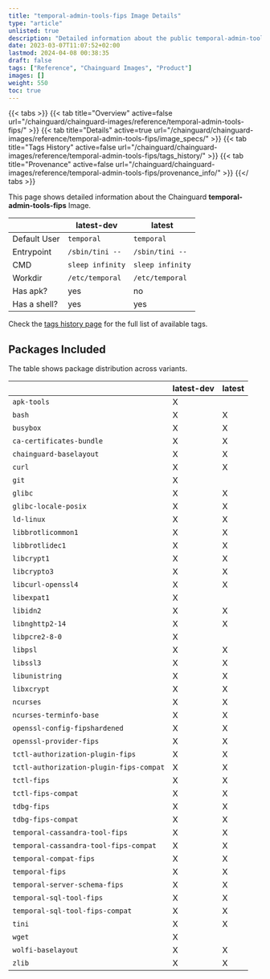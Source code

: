 ```yaml
---
title: "temporal-admin-tools-fips Image Details"
type: "article"
unlisted: true
description: "Detailed information about the public temporal-admin-tools-fips Chainguard Image."
date: 2023-03-07T11:07:52+02:00
lastmod: 2024-04-08 00:38:35
draft: false
tags: ["Reference", "Chainguard Images", "Product"]
images: []
weight: 550
toc: true
---
```


{{< tabs >}}
{{< tab title="Overview" active=false url="/chainguard/chainguard-images/reference/temporal-admin-tools-fips/" >}}
{{< tab title="Details" active=true url="/chainguard/chainguard-images/reference/temporal-admin-tools-fips/image_specs/" >}}
{{< tab title="Tags History" active=false url="/chainguard/chainguard-images/reference/temporal-admin-tools-fips/tags_history/" >}}
{{< tab title="Provenance" active=false url="/chainguard/chainguard-images/reference/temporal-admin-tools-fips/provenance_info/" >}}
{{</ tabs >}}

This page shows detailed information about the Chainguard **temporal-admin-tools-fips** Image.

|              | latest-dev       | latest           |
|--------------|------------------|------------------|
| Default User | `temporal`       | `temporal`       |
| Entrypoint   | `/sbin/tini --`  | `/sbin/tini --`  |
| CMD          | `sleep infinity` | `sleep infinity` |
| Workdir      | `/etc/temporal`  | `/etc/temporal`  |
| Has apk?     | yes              | no               |
| Has a shell? | yes              | yes              |

Check the [tags history page](/chainguard/chainguard-images/reference/temporal-admin-tools-fips/tags_history/) for the full list of available tags.

## Packages Included
The table shows package distribution across variants.

|                                         | latest-dev | latest |
|-----------------------------------------|------------|--------|
| `apk-tools`                             | X          |        |
| `bash`                                  | X          | X      |
| `busybox`                               | X          | X      |
| `ca-certificates-bundle`                | X          | X      |
| `chainguard-baselayout`                 | X          | X      |
| `curl`                                  | X          | X      |
| `git`                                   | X          |        |
| `glibc`                                 | X          | X      |
| `glibc-locale-posix`                    | X          | X      |
| `ld-linux`                              | X          | X      |
| `libbrotlicommon1`                      | X          | X      |
| `libbrotlidec1`                         | X          | X      |
| `libcrypt1`                             | X          | X      |
| `libcrypto3`                            | X          | X      |
| `libcurl-openssl4`                      | X          | X      |
| `libexpat1`                             | X          |        |
| `libidn2`                               | X          | X      |
| `libnghttp2-14`                         | X          | X      |
| `libpcre2-8-0`                          | X          |        |
| `libpsl`                                | X          | X      |
| `libssl3`                               | X          | X      |
| `libunistring`                          | X          | X      |
| `libxcrypt`                             | X          | X      |
| `ncurses`                               | X          | X      |
| `ncurses-terminfo-base`                 | X          | X      |
| `openssl-config-fipshardened`           | X          | X      |
| `openssl-provider-fips`                 | X          | X      |
| `tctl-authorization-plugin-fips`        | X          | X      |
| `tctl-authorization-plugin-fips-compat` | X          | X      |
| `tctl-fips`                             | X          | X      |
| `tctl-fips-compat`                      | X          | X      |
| `tdbg-fips`                             | X          | X      |
| `tdbg-fips-compat`                      | X          | X      |
| `temporal-cassandra-tool-fips`          | X          | X      |
| `temporal-cassandra-tool-fips-compat`   | X          | X      |
| `temporal-compat-fips`                  | X          | X      |
| `temporal-fips`                         | X          | X      |
| `temporal-server-schema-fips`           | X          | X      |
| `temporal-sql-tool-fips`                | X          | X      |
| `temporal-sql-tool-fips-compat`         | X          | X      |
| `tini`                                  | X          | X      |
| `wget`                                  | X          |        |
| `wolfi-baselayout`                      | X          | X      |
| `zlib`                                  | X          | X      |

